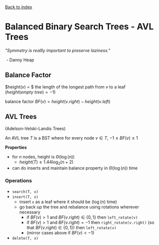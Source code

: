 [Back to index](index)

# Balanced Binary Search Trees - AVL Trees

*"Symmetry is reallly important to preserve laziness."*

​		- Danny Heap

## Balance Factor

$height(v) = $ the length of the longest path from $v$ to a leaf ($height(empty\ tree) = -1$)

balance factor $BF(v) = height(v.right) - height(v.left)$

## AVL Trees

(Adelson-Velski-Landis Trees)

An AVL tree $T$ is a BST where for every node $v \in T$, $-1 \leq BF(v) \leq 1$

**Properties**

- for $n$ nodes, height is $\Theta(\log(n))$
  - $height(T) \leq 1.44 \log_2(n+2)$
- can do inserts and maintain balance property in $\Theta(\log(n))$ time

### Operations

- `search(T, x)`
- `insert(T, x)`
  - insert `x` as a leaf where it should be ($\log(n)$ time)
  - go back up the tree and rebalance using rotations wherever necessary
    - if $BF(v) > 1$ and $BF(v.right) \in \{0, 1\}$ then `left_rotate(v)`
    - if $BF(v) > 1$ and $BF(v.right) = -1$ then `right_rotate(v.right)` (so that $BF(v.right) \in \{0, 1\}$) then `left_rotate(v)`
    - (mirror cases above if $BF(v) < -1$)
- `delete(T, x)`
